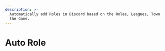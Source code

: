 ```yaml
---
description: >-
  Automatically add Roles in Discord based on the Roles, Leagues, Town Halls in
  the Game.
---
```


# Auto Role

